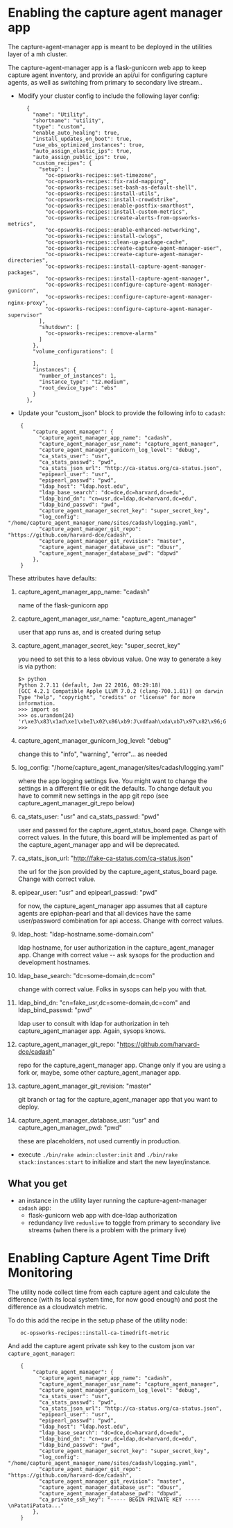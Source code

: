 # Enabling the capture agent manager app

The capture-agent-manager app is meant to be deployed in the utilities layer of
a mh cluster.

The capture-agent-manager app is a flask-gunicorn web app to keep capture agent
inventory, and provide an api/ui for configuring capture agents, as well as
switching from primary to secondary live stream..

* Modify your cluster config to include the following layer config:

```
      {
        "name": "Utility",
        "shortname": "utility",
        "type": "custom",
        "enable_auto_healing": true,
        "install_updates_on_boot": true,
        "use_ebs_optimized_instances": true,
        "auto_assign_elastic_ips": true,
        "auto_assign_public_ips": true,
        "custom_recipes": {
          "setup": [
            "oc-opsworks-recipes::set-timezone",
            "oc-opsworks-recipes::fix-raid-mapping",
            "oc-opsworks-recipes::set-bash-as-default-shell",
            "oc-opsworks-recipes::install-utils",
            "oc-opsworks-recipes::install-crowdstrike",
            "oc-opsworks-recipes::enable-postfix-smarthost",
            "oc-opsworks-recipes::install-custom-metrics",
            "oc-opsworks-recipes::create-alerts-from-opsworks-metrics",
            "oc-opsworks-recipes::enable-enhanced-networking",
            "oc-opsworks-recipes::install-cwlogs",
            "oc-opsworks-recipes::clean-up-package-cache",
            "oc-opsworks-recipes::create-capture-agent-manager-user",
            "oc-opsworks-recipes::create-capture-agent-manager-directories",
            "oc-opsworks-recipes::install-capture-agent-manager-packages",
            "oc-opsworks-recipes::install-capture-agent-manager",
            "oc-opsworks-recipes::configure-capture-agent-manager-gunicorn",
            "oc-opsworks-recipes::configure-capture-agent-manager-nginx-proxy",
            "oc-opsworks-recipes::configure-capture-agent-manager-supervisor"
          ],
          "shutdown": [
            "oc-opsworks-recipes::remove-alarms"
          ]
        },
        "volume_configurations": [

        ],
        "instances": {
          "number_of_instances": 1,
          "instance_type": "t2.medium",
          "root_device_type": "ebs"
        }
      },
```

* Update your "custom_json" block to provide the following info to `cadash`:

```
    {
        "capture_agent_manager": {
          "capture_agent_manager_app_name": "cadash",
          "capture_agent_manager_usr_name": "capture_agent_manager",
          "capture_agent_manager_gunicorn_log_level": "debug",
          "ca_stats_user": "usr",
          "ca_stats_passwd": "pwd",
          "ca_stats_json_url": "http://ca-status.org/ca-status.json",
          "epipearl_user": "usr",
          "epipearl_passwd": "pwd",
          "ldap_host": "ldap.host.edu",
          "ldap_base_search": "dc=dce,dc=harvard,dc=edu",
          "ldap_bind_dn": "cn=usr,dc=ldap,dc=harvard,dc=edu",
          "ldap_bind_passwd": "pwd",
          "capture_agent_manager_secret_key": "super_secret_key",
          "log_config": "/home/capture_agent_manager_name/sites/cadash/logging.yaml",
          "capture_agent_manager_git_repo": "https://github.com/harvard-dce/cadash",
          "capture_agent_manager_git_revision": "master",
          "capture_agent_manager_database_usr": "dbusr",
          "capture_agent_manager_database_pwd": "dbpwd"
        },
    }
```

  These attributes have defaults:

  1.  capture_agent_manager_app_name: "cadash"

      name of the flask-gunicorn app

  2.  capture_agent_manager_usr_name: "capture_agent_manager"

      user that app runs as, and is created during setup

  3.  capture_agent_manager_secret_key: "super_secret_key"

      you need to set this to a less obvious value. One way to generate a key is via
      python:

          $> python
          Python 2.7.11 (default, Jan 22 2016, 08:29:18)
          [GCC 4.2.1 Compatible Apple LLVM 7.0.2 (clang-700.1.81)] on darwin
          Type "help", "copyright", "credits" or "license" for more information.
          >>> import os
          >>> os.urandom(24)
          'r\xe3\x83\x1ad\xe1\xbeI\x02\x86\xb9:J\xdfaah\xda\xb7\x97\x82\x96;G'
          >>>

  4.  capture_agent_manager_gunicorn_log_level: "debug"

      change this to "info", "warning", "error"... as needed

  5.  log_config: "/home/capture_agent_manager/sites/cadash/logging.yaml"

      where the app logging settings live. You might want to change the settings
      in a different file or edit the defaults. To change default you have to
      commit new settings in the app git repo (see capture_agent_manager_git_repo below)

  6.  ca_stats_user: "usr" and ca_stats_passwd: "pwd"

      user and passwd for the capture_agent_status_board page. Change with correct
      values. In the future, this board will be implemented as part of the
      capture_agent_manager app and will be deprecated.

  7.  ca_stats_json_url: "http://fake-ca-status.com/ca-status.json"

      the url for the json provided by the capture_agent_status_board page. Change
      with correct value.

  8.  epipear_user: "usr" and epipearl_passwd: "pwd"

      for now, the capture_agent_manager app assumes that all capture agents are
      epiphan-pearl and that all devices have the same user/password combination for
      api access. Change with correct values.

  9.  ldap_host: "ldap-hostname.some-domain.com"

      ldap hostname, for user authorization in the capture_agent_manager app. Change
      with correct value -- ask sysops for the production and development hostnames.

  10. ldap_base_search: "dc=some-domain,dc=com"

      change with correct value. Folks in sysops can help you with that.

  11. ldap_bind_dn: "cn=fake_usr,dc=some-domain,dc=com" and ldap_bind_passwd: "pwd"

      ldap user to consult with ldap for authorization in teh capture_agent_manager app.
      Again, sysops knows.

  12. capture_agent_manager_git_repo: "https://github.com/harvard-dce/cadash"

      repo for the capture_agent_manager app. Change only if you are using a fork or,
      maybe, some other capture_agent_manager app.

  13. capture_agent_manager_git_revision: "master"

      git branch or tag for the capture_agent_manager app that you want to deploy.

  14. capture_agent_manager_database_usr: "usr" and capture_agen_manager_pwd: "pwd"

      these are placeholders, not used currently in production.


* execute `./bin/rake admin:cluster:init` and `./bin/rake stack:instances:start`
  to initialize and start the new layer/instance.


## What you get

* an instance in the utility layer running the capture-agent-manager `cadash` app:
    * flask-gunicorn web app with dce-ldap authorization
    * redundancy live `redunlive` to toggle from primary to secondary
      live streams (when there is a problem with the primary live)




# Enabling Capture Agent Time Drift Monitoring

The utility node collect time from each capture agent and calculate the
difference (with its local system time, for now good enough) and post the
difference as a cloudwatch metric.

To do this add the recipe in the setup phase of the utility node:
```
    oc-opsworks-recipes::install-ca-timedrift-metric
```

And add the capture agent private ssh key to the custom json var
`capture_agent_manager`:

```
    {
        "capture_agent_manager": {
          "capture_agent_manager_app_name": "cadash",
          "capture_agent_manager_usr_name": "capture_agent_manager",
          "capture_agent_manager_gunicorn_log_level": "debug",
          "ca_stats_user": "usr",
          "ca_stats_passwd": "pwd",
          "ca_stats_json_url": "http://ca-status.org/ca-status.json",
          "epipearl_user": "usr",
          "epipearl_passwd": "pwd",
          "ldap_host": "ldap.host.edu",
          "ldap_base_search": "dc=dce,dc=harvard,dc=edu",
          "ldap_bind_dn": "cn=usr,dc=ldap,dc=harvard,dc=edu",
          "ldap_bind_passwd": "pwd",
          "capture_agent_manager_secret_key": "super_secret_key",
          "log_config": "/home/capture_agent_manager_name/sites/cadash/logging.yaml",
          "capture_agent_manager_git_repo": "https://github.com/harvard-dce/cadash",
          "capture_agent_manager_git_revision": "master",
          "capture_agent_manager_database_usr": "dbusr",
          "capture_agent_manager_database_pwd": "dbpwd",
          "ca_private_ssh_key": "----- BEGIN PRIVATE KEY -----\nPatatiPatata..."
        },
    }
```
